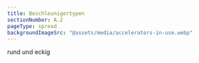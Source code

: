 ```yaml
---
title: Beschleunigertypen
sectionNumber: A.2
pageType: spread
backgroundImageSrc: "@assets/media/accelerators-in-use.webp"
---
```



rund und eckig
